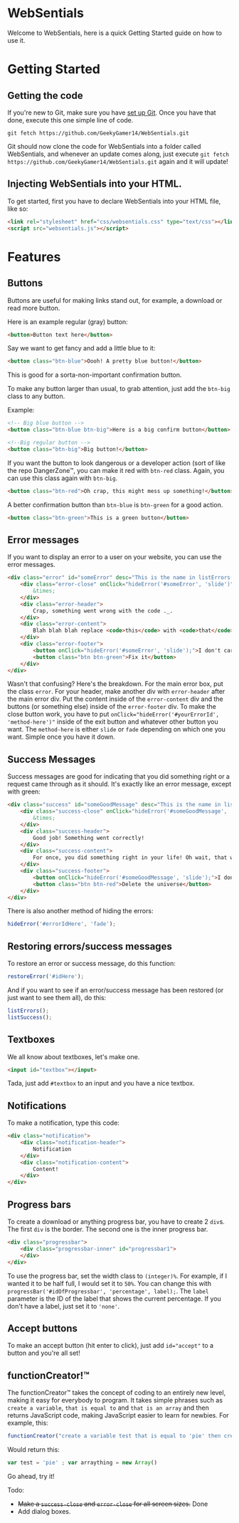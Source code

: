 WebSentials
===

Welcome to WebSentials, here is a quick Getting Started guide on how to use it.

Getting Started
=

Getting the code
-

If you're new to Git, make sure you have [set up Git](https://help.github.com/articles/set-up-git). Once you have that done, execute this one simple line of code.

    git fetch https://github.com/GeekyGamer14/WebSentials.git

Git should now clone the code for WebSentials into a folder called WebSentials, and whenever an update comes along, just execute `git fetch https://github.com/GeekyGamer14/WebSentials.git` again and it will update!

Injecting WebSentials into your HTML.
-

To get started, first you have to declare WebSentials into your HTML file, like so:

```html
<link rel="stylesheet" href="css/websentials.css" type="text/css"></link>
<script src="websentials.js"></script>
```

Features
=

Buttons
-

Buttons are useful for making links stand out, for example, a download or read more button.

Here is an example regular (gray) button:

```html
<button>Button text here</button>
```

Say we want to get fancy and add a little blue to it:

```html
<button class="btn-blue">Oooh! A pretty blue button!</button>
```
    
This is good for a sorta-non-important confirmation button.

To make any button larger than usual, to grab attention, just add the `btn-big` class to any button.

Example:

```html
<!-- Big blue button -->
<button class="btn-blue btn-big">Here is a big confirm button</button>

<!--Big regular button -->
<button class="btn-big">Big button!</button>
```

If you want the button to look dangerous or a developer action (sort of like the repo DangerZone&trade;, you can make it red with `btn-red` class. Again, you can use this class again with `btn-big`.

```html
<button class="btn-red">Oh crap, this might mess up something!</button>
```

A better confirmation button than `btn-blue` is `btn-green` for a good action.

```html
<button class="btn-green">This is a green button</button>
```

Error messages
-

If you want to display an error to a user on your website, you can use the error messages.

```html
<div class="error" id="someError" desc="This is the name in listErrors()">
	<div class="error-close" onClick="hideError('#someError', 'slide')">
		&times;
	</div>
    <div class="error-header">
        Crap, something went wrong with the code ._.
    </div>
    <div class="error-content">
        Blah blah blah replace <code>this</code> with <code>that</code> and make sure there are no errors next time, idiot.
    </div>
    <div class="error-footer">
        <button onClick="hideError('#someError', 'slide');">I don't care, go on with it.</button>
        <button class="btn btn-green">Fix it</button>
    </div>
</div>
```

Wasn't that confusing? Here's the breakdown. For the main error box, put the class `error`. For your header, make another div with `error-header` after the main error div. Put the content inside of the `error-content` div and the buttons (or something else) inside of the `error-footer` div. To make the close button work, you have to put `onClick="hideError('#yourErrorId', 'method-here')"` inside of the exit button and whatever other button you want. The `method-here` is either `slide` or `fade` depending on which one you want. Simple once you have it down.

Success Messages
-

Success messages are good for indicating that you did something right or a request came through as it should. It's exactly like an error message, except with green:

```html
<div class="success" id="someGoodMessage" desc="This is the name in listSuccess()">
	<div class="success-close" onClick="hideError('#someGoodMessage', 'slide')">
		&times;
	</div>
    <div class="success-header">
        Good job! Something went correctly!
    </div>
    <div class="success-content">
        For once, you did something right in your life! Oh wait, that was the server. Nevermind, go back to your non-right life.
    </div>
    <div class="success-footer">
        <button onClick="hideError('#someGoodMessage', 'slide');">I don't care, go on with it.</button>
        <button class="btn btn-red">Delete the universe</button>
    </div>
</div>
```

There is also another method of hiding the errors:

```javascript
hideError('#errorIdHere', 'fade');
```

Restoring errors/success messages
-

To restore an error or success message, do this function:

```javascript
restoreError('#idHere');
```

And if you want to see if an error/success message has been restored (or just want to see them all), do this:

```javascript
listErrors();
listSuccess();
```

Textboxes
-

We all know about textboxes, let's make one.

```html
<input id="textbox"></input>
```

Tada, just add `#textbox` to an input and you have a nice textbox.

Notifications
-

To make a notification, type this code:

```html
<div class="notification">
    <div class="notification-header">
        Notification
    </div>
    <div class="notification-content">
        Content!
    </div>
</div>
```

Progress bars
-

To create a download or anything progress bar, you have to create 2 `div`s.
The first `div` is the border. The second one is the inner progress bar.

```html
<div class="progressbar">
    <div class="progressbar-inner" id="progressbar1">
    </div>
</div>
```

To use the progress bar, set the width class to `(integer)%`. For example, if I wanted it to be half full, I would set it to `50%`. You can change this with `progressBar('#idOfProgressbar', 'percentage', label);`. The `label` parameter is the ID of the label that shows the current percentage. If you don't have a label, just set it to `'none'`.

Accept buttons
-

To make an accept button (hit enter to click), just add `id="accept"` to a button and you're all set!

functionCreator!&trade;
-

The functionCreator&trade; takes the concept of coding to an entirely new level, making it easy for everybody to program. It takes simple phrases such as `create a variable`, `that is equal to` and `that is an array` and then returns JavaScript code, making JavaScript easier to learn for newbies. For example, this:

```javascript
functionCreator("create a variable test that is equal to 'pie' then create a variable arraything that is an array");
```

Would return this:

```javascript
var test = 'pie' ; var arraything = new Array()
```

Go ahead, try it!

Todo:

 - ~~Make a `success-close` and `error-close` for all screen sizes.~~ Done
 - Add dialog boxes.
